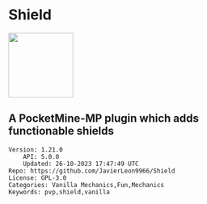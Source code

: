 # Shield
<img src="https://raw.githubusercontent.com/JavierLeon9966/Shield/a506529feae53adb89f7b80a02f3c79db6a540c2/icon.png" width="128" height="128" />

## A PocketMine-MP plugin which adds functionable shields
```properties
Version: 1.21.0
    API: 5.0.0
    Updated: 26-10-2023 17:47:49 UTC
Repo: https://github.com/JavierLeon9966/Shield
License: GPL-3.0
Categories: Vanilla Mechanics,Fun,Mechanics
Keywords: pvp,shield,vanilla
```